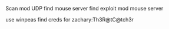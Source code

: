 Scan mod UDP
find mouse server
find exploit mod mouse server

use winpeas find creds for zachary:Th3R@tC@tch3r